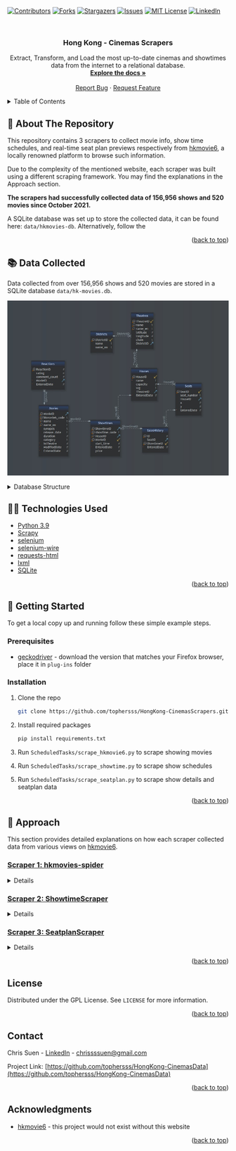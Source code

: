 <div id="top"></div>
<!--
*** Thanks for checking out the Best-README-Template. If you have a suggestion
*** that would make this better, please fork the repo and create a pull request
*** or simply open an issue with the tag "enhancement".
*** Don't forget to give the project a star!
*** Thanks again! Now go create something AMAZING! :D
-->



<!-- PROJECT SHIELDS -->
<!--
*** I'm using markdown "reference style" links for readability.
*** Reference links are enclosed in brackets [ ] instead of parentheses ( ).
*** See the bottom of this document for the declaration of the reference variables
*** for contributors-url, forks-url, etc. This is an optional, concise syntax you may use.
*** https://www.markdownguide.org/basic-syntax/#reference-style-links
-->
[![Contributors][contributors-shield]][contributors-url]
[![Forks][forks-shield]][forks-url]
[![Stargazers][stars-shield]][stars-url]
[![Issues][issues-shield]][issues-url]
[![MIT License][license-shield]][license-url]
[![LinkedIn][linkedin-shield]][linkedin-url]



<!-- PROJECT LOGO -->
<br />
<div align="center">

<h3 align="center">Hong Kong - Cinemas Scrapers</h3>

  <p align="center">
	Extract, Transform, and Load the most up-to-date cinemas and showtimes data from the internet to a relational database.
    <br />
    <a href="https://github.com/tophersss/HongKong-CinemasData"><strong>Explore the docs »</strong></a>
    <br />
    <br />
    <a href="https://github.com/github_username/repo_name/issues">Report Bug</a>
    ·
    <a href="https://github.com/github_username/repo_name/issues">Request Feature</a>
  </p>
</div>



<!-- TABLE OF CONTENTS -->
<details>
  <summary>Table of Contents</summary>
  <ol>
    <li>
      <a href="#about-the-repository">About The Repository</a>
    </li>
    <li>
        <a href="#technologies-used">Technologies Used</a>
    </li>
    <li>
        <a href="#data-collected">Data Collected</a>
    </li>
    <li>
      <a href="#getting-started">Getting Started</a>
      <ul>
        <li><a href="#prerequisites">Prerequisites</a></li>
        <li><a href="#installation">Installation</a></li>
      </ul>
    </li>
    <li>
        <a href="#approach">Approach</a>
        <ul>
            <li><a href="#approach-scraper-1">Scraper 1: hkmovies-spider</a></li>
            <li><a href="#approach-scraper-2">Scraper 2: ShowtimeScraper</a></li>
            <li><a href="#approach-scraper-3">Scraper 3: SeatplanScraper</a></li>
        </ul>
    </li>
    <li><a href="#license">License</a></li>
    <li><a href="#contact">Contact</a></li>
    <li><a href="#acknowledgments">Acknowledgments</a></li>
  </ol>
</details>



<!-- ABOUT THE REPOSITORY -->
## 🧐 About The Repository
<div id="about-the-repository"></div>

This repository contains 3 scrapers to collect movie info, show time schedules, and real-time seat plan previews respectively from [hkmovie6][hkmovie6-url], a locally renowned platform to browse such information. 

Due to the complexity of the mentioned website, each scraper was built using a different scraping framework. You may find the explanations in the Approach section.   

<strong>The scrapers had successfully collected data of 156,956 shows and 520 movies since October 2021.</strong>

A SQLite database was set up to store the collected data, it can be found here: `data/hkmovies-db`. Alternatively, follow the  


<p align="right">(<a href="#top">back to top</a>)</p>


<div id="data-collected"></div>

## 📚  Data Collected

Data collected from over 156,956 shows and 520 movies are stored in a SQLite database `data/hk-movies.db`.

![data-collected__1](screenshots/data-collected__1.jpg)

<details>
<summary>Database Structure</summary>

`Movies` table stores the movies that were shown on cinema screen in Hong Kong since the start of this project, and has a one-to-many relationship with `Showtimes` table.

Sample:

|MovieID | hkmovie6_code | name | name_en | synopsis | release_date | duration | category | InTheatre | ModifiedDate | EnteredDate | 
| :---: |  :---: | :---: | :---: | :---: | :---: | :---: | :---: | :---: | :---: | :---: | 
|367 | b8cd7320-59cd-4679-b99d-210d974ae001 | 壯志凌雲：獨行俠 | TOP GUN MAVERICK | … | 44706 | 130 | IIA | 1 | 1654135233 | 1652177462 | 
|368 | b972915a-3bb6-481c-b4ac-ac2754c8cce9 | 劇場版 咒術迴戰 0 | JUJUTSU KAISEN: ZERO | … | 44699 | 105 | IIA | 1 | 1654135233 | 1652234438 | 
|369 | 337e3399-cffb-468b-a9b3-f06b6c27991f | 壞蛋聯盟 | THE BAD GUYS | … | 44706 | 100 | I | 1 | 1654135233 | 1652263236 | 

`Showtimes` table stores the information of movie showtimes, and has a one-to-many relationship with `SalesHistory` table. 

Each record in `SalesHistory` represents each seat taken in a movie show.

[SQLiteStudio](https://sqlitestudio.pl/) was used to manage and query the database.

</details>


<!-- TECHNOLOGIES USED -->
<div id="technologies-used"></div>

## 👨‍💻  Technologies Used

* [Python 3.9](https://www.python.org/downloads/release/python-391/)
* [Scrapy](https://pypi.org/project/Scrapy/2.5.0/)
* [selenium](https://pypi.org/project/selenium/4.1.3/)
* [selenium-wire](https://pypi.org/project/selenium-wire/4.6.3/)
* [requests-html](https://pypi.org/project/requests-html/0.10.0/)
* [lxml](https://pypi.org/project/lxml/4.6.3/)
* [SQLite](https://www.sqlite.org/index.html)


<p align="right">(<a href="#top">back to top</a>)</p>


<!-- GETTING STARTED -->
<div id="getting-started"></div>

## 🚀 Getting Started

To get a local copy up and running follow these simple example steps.


<div id="prerequisites"></div>

### Prerequisites

* [geckodriver](https://github.com/mozilla/geckodriver/releases) - download the version that matches your Firefox browser, place it in `plug-ins` folder


<div id="installation"></div>

### Installation

1. Clone the repo
   ```sh
   git clone https://github.com/tophersss/HongKong-CinemasScrapers.git
   ```
2. Install required packages
   ```sh
   pip install requirements.txt
   ```
    
3. Run `ScheduledTasks/scrape_hkmovie6.py` to scrape showing movies

4. Run `ScheduledTasks/scrape_showtime.py` to scrape show schedules

5. Run `ScheduledTasks/scrape_seatplan.py` to scrape show details and seatplan data


<p align="right">(<a href="#top">back to top</a>)</p>



<!-- APPROACH -->
<div id="approach"></div>

## 👣 Approach

This section provides detailed explanations on how each scraper collected data from various views on [hkmovie6][hkmovie6-url].
 

<div id="approach-scraper-1"></div>

### <u>Scraper 1: hkmovies-spider</u>
<details>
<summary>Details</summary>
As the starting point of the whole scraping process, this scraper was used to collect details of the movies that are or will be showing in cinemas, including:

* **hkmovie6_code**: a unique 36-characters string that constitutes the url address to a "Movie Profile" screen
* **movie titles**
* **synopsis**
* **release date**
* **duration**
* **category**: film classification
* **rating**: a score generated through the votes of hkmovie6's user community 
* **like**: number of thumb ups from the users
* **comment count**: number of comments from the users 

There were a handful of fields to collect, and not all were visible on the ["Showing Movies" screen](https://hkmovie6.com/showing).
<img src="screenshots/approach_scraper1__1.jpg" alt="Logo" height="285" width="510">

To view information such as release date, one had to navigate to the ["Movie Profile" screen](https://hkmovie6.com/movie/f338f630-ccf0-4664-a670-330ecb07fb1c).
<img src="screenshots/approach_scraper1__2.jpg" alt="Logo" height="285" width="380">

I chose to build this scraper with Scrapy because it provides an asynchronous mechanism to make requests in parallel which was perfect for my need to follow the movies from the "Showing Movies" screen to their own "Profile" screens.

The plan was to let the scraper start in ["Showing Movies" screen](https://hkmovie6.com/showing), scrape the hyperlinks to all showing movies, 
and loop through each ["Movie Profile" screen](https://hkmovie6.com/movie/f338f630-ccf0-4664-a670-330ecb07fb1c) to scrape the necessary details.  

<img src="screenshots/approach_scraper1__3.jpg" alt="Logo" height="285" width="450">

Unfortunately, the href attribute of this &lt;a&gt; tag was generated by JavaScript which Scrapy is unable to handle. As a workaround, 
[requests-html](https://pypi.org/project/requests-html/0.10.0/) was used to render the JavaScript and load the href attributes 
on the ["Showing Movies" screen](https://hkmovie6.com/showing), before passing them as a list to the Scrapy crawler.

```python
from requests_html import HTMLSession

_session = HTMLSession()
_r = _session.get('https://hkmovie6.com/showing')
_r.html.render(timeout=30)
```

The crawler then used the css selectors and regular expressions defined in the `MoviespiderSpider` class in `hkmovie/hkmovie/spiders/MovieSpider.py` to scrape the above-mentioned fields.

At 10:00am, 06:00pm, 02:00am every day, Windows Task Scheduler ran `ScheduledTasks/scrape_hkmovie6_code.bat` 
to start this scraper. 

<p align="right">(<a href="#top">back to top</a>)</p>

</details>


<div id="approach-scraper-2"></div>

### <u>Scraper 2: ShowtimeScraper</u>
<details>
<summary>Details</summary>
After the showing movies are identified, the next step is to find the showtimes.

Imho, this part proved to be the most challenging as none of the conventional/popular scraping frameworks worked.

Movie showing schedule could be found in this url: [https://hkmovie6.com/movie/{hkmovie6_code}/showtime](https://hkmovie6.com/movie/f338f630-ccf0-4664-a670-330ecb07fb1c/showtime)
<img src="screenshots/approach_scraper2__1.jpg" alt="Logo" height="285" width="650">

To browse the available shows of a specific date, hit the button for that date.

To bring up the real-time seatplan, 
hit the "showing time button" and the seatplan would open in this url:
[https://hkmovie6.com/movie/{hkmovie6_code}/showtime/{showtime_code}](https://hkmovie6.com/movie/f338f630-ccf0-4664-a670-330ecb07fb1c/showtime/986fc01e-85d7-4c82-8ab8-c1cd4a966450)

<img src="screenshots/approach_scraper2__2.jpg" alt="Logo" height="55" width="140">

All I needed to do was to figure out a way to collect `showtime_code`.

And immediately two problems emerged:
1. show schedules of different dates were generated on date button click - I couldn't use Scrapy to scrape the dynamic content without proper pagination
2. urls to seatplans were not embedded in the HTML, not even after JavaScript was rendered

I spent a considerable amount of time to read the raw HTML, track the click event with DevTools, make HTML request with custom headers; none worked.

Using selenium to simulate the button clicks was the last thing I want to do because of how inefficient, time and resource consuming it was. 

At some point, I discovered an HTML request called `ListByMovieAndDate` with all the `showtime_code` concealed in its response.
<img src="screenshots/approach_scraper2__3.jpg" alt="Logo" height="355" width="885">

However, the website's backend was using [gRPC-Web client](https://github.com/grpc/grpc-web) 
and did not accept normal HTML requests, thus the [requests](https://pypi.org/project/requests/) library was not a viable option.

Eventually, I found [selenium-wire](https://pypi.org/project/selenium-wire/), a library that gives you access to underlying requests made by the browser.
Using it I was able to skip the part where the browser clicks through every "showing time button" and saved tons of time, despite still needing to simulate clicks on date button.

At 10:15am, 08:15pm every day, Windows Task Scheduler ran `ScheduledTasks/scrape_showtime.bat` 
to start this scraper. 

<p align="right">(<a href="#top">back to top</a>)</p>

</details>


<div id="approach-scraper-3"></div>

### <u>Scraper 3: SeatplanScraper</u>
<details>
<summary>Details</summary>

Once the `showtime code` were loaded to the database, the final step was to loop through the seatplan urls to acquire:
* seatplan diagram
* seats that are taken
* cinema house name
* showing time
* ticket price

<img src="screenshots/approach_scraper3__1.jpg" alt="Logo" height="385" width="655">

Scrapy was definitely the fastest, most pleasing solution **IF** the seatplan was not generated by JavaScript. 
Moreover, the seatplan svg element sometimes took a few seconds to load up, and the amount of time was unpredictable.
Hence, I went with selenium which had a nice feature to scrape web elements as soon as they are present, 
that few seconds it saved could add up to 30+ minutes when dealing with over 800 urls which was often the case.

That being said, selenium was a clumsy tool and was not meant for crawling. 
To ensure the data collected was up-to-date, I expected the scraper to run multiple times each day to scrape from thousands of urls.
And selenium, being primarily an automated browser testing framework, was rather disappointing in terms of speed and stability.

To optimize its speed, 3 threads were created to execute the scrape function independently.
The average runtime to scrape 1000 urls with a single thread was ?? seconds, 
and decreased drastically to 1185 seconds **(?? %)** with three threads. (performance plateaued at 3 threads)

To improve the stability of the selenium drivers which often crash after scraping around 600 urls,
I introduced the retry decorator to functions that need to interact with the browser, for example:
```python
@retry(retry=(
            retry_if_exception_type(TimeoutException) |
            retry_if_exception_type(AttributeError) |
            retry_if_exception_type(WebDriverException)
        ),
       stop=stop_after_attempt(5), wait=wait_random(min=5, max=20))
def _load_url(self, url):
    self.driver.get(url)
```

Whenever an exception is caught, the scraper retries the function for 5 times before raising a custom error: `Terminator`.
The scraper then brings down and recreates the selenium driver. All these happen independently in their own thread.

Once finished, the scraper would return a list of dictionaries containing the data mentioned in the beginning of this section.

Seatplan data such as seat number, x/y coordinates of the occupied seats, etc., were found in the svg elements' attributes.
The [lxml](https://pypi.org/project/lxml/) library was used to process the seatplan svg to obtain those data. 

This scraper ran at 10:30am, 08:30pm everyday through this file: `ScheduledTasks/scrape_hkmovie6_code.py`, 
with the parameter: `query_by="unknown_date"` to scrape shows that were just added by Scraper 2 (ShowtimeScraper).

At 12:00pm, 05:00pm, 10:00pm, 03:00am this scraper ran with the parameter:`query_by="last_n_hour"` (where `n` was set to 5)
to scrape shows that were displayed on screen in the last 5 hours.


</details>

<p align="right">(<a href="#top">back to top</a>)</p>


<!-- LICENSE -->
<div id="license"></div>

## License

Distributed under the GPL License. See `LICENSE` for more information.

<p align="right">(<a href="#top">back to top</a>)</p>



<!-- CONTACT -->
<div id="contact"></div>

## Contact

Chris Suen - [LinkedIn][linkedin-url] - chrissssuen@gmail.com

Project Link: [https://github.com/tophersss/HongKong-CinemasData](https://github.com/tophersss/HongKong-CinemasData)

<p align="right">(<a href="#top">back to top</a>)</p>



<!-- ACKNOWLEDGMENTS -->
<div id="Acknowledgments"></div>

## Acknowledgments

* [hkmovie6][hkmovie6-url] - this project would not exist without this website

<p align="right">(<a href="#top">back to top</a>)</p>



<!-- MARKDOWN LINKS & IMAGES -->
<!-- https://www.markdownguide.org/basic-syntax/#reference-style-links -->
[contributors-shield]: https://img.shields.io/github/contributors/tophersss/HongKong-CinemasScrapers?style=for-the-badge
[contributors-url]: https://github.com/tophersss/HongKong-CinemasScraper/graphs/contributors
[forks-shield]: https://img.shields.io/github/forks/tophersss/HongKong-CinemasScrapers?style=for-the-badge
[forks-url]: https://github.com/tophersss/HongKong-CinemasScraper/network/members
[stars-shield]: https://img.shields.io/github/stars/tophersss/HongKong-CinemasScrapers?style=for-the-badge
[stars-url]: https://github.com/tophersss/HongKong-CinemasScraper/stargazers
[issues-shield]: https://img.shields.io/github/issues/tophersss/HongKong-CinemasScrapers?style=for-the-badge
[issues-url]: https://github.com/tophersss/HongKong-CinemasScraper/issues
[license-shield]: https://img.shields.io/github/license/tophersss/HongKong-CinemasScrapers?style=for-the-badge
[license-url]: https://github.com/github_username/repo_name/blob/master/LICENSE.txt
[linkedin-shield]: https://img.shields.io/badge/-LinkedIn-black.svg?style=for-the-badge&logo=linkedin&colorB=555
[linkedin-url]: https://www.linkedin.com/in/chris-suen-617b57242/
[product-screenshot]: images/screenshot.png
[hkmovie6-url]: https://hkmovie6.com
